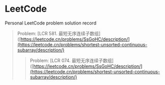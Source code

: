 # LeetCode
Personal LeetCode problem solution record
> Problem: [LCR 581. 最短无序连续子数组]([https://leetcode.cn/problems/SsGoHC/description/](https://leetcode.cn/problems/shortest-unsorted-continuous-subarray/description/)
> > Problem: [LCR 074. 最短无序连续子数组]([https://leetcode.cn/problems/SsGoHC/description/](https://leetcode.cn/problems/shortest-unsorted-continuous-subarray/description/)
